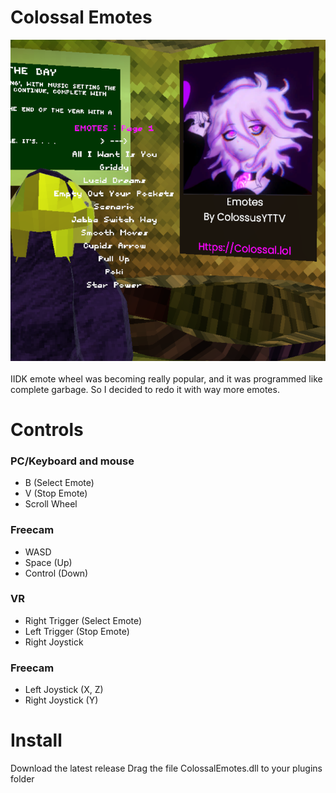 # Colossal Emotes
![screenshot](modpicture.png)
<br></br>
IIDK emote wheel was becoming really popular, and it was programmed like complete garbage. So I decided to redo it with way more emotes.

# Controls
### PC/Keyboard and mouse
- B (Select Emote)
- V (Stop Emote)
- Scroll Wheel
### Freecam
- WASD
- Space (Up)
- Control (Down)
### VR
- Right Trigger (Select Emote)
- Left Trigger (Stop Emote)
- Right Joystick
### Freecam
- Left Joystick (X, Z)
- Right Joystick (Y)

# Install
Download the latest release
Drag the file ColossalEmotes.dll to your plugins folder
